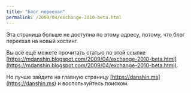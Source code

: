 ```yaml
---
title: "Блог переехал"
permalink: /2009/04/exchange-2010-beta.html
---
```

Эта страница больше не доступна по этому адресу, потому, что блог переехал на новый хостинг.

Вы всё ещё можете прочитать статью по этой ссылке [https://mdanshin.blogspot.com/2009/04/exchange-2010-beta.html](https://mdanshin.blogspot.com/2009/04/exchange-2010-beta.html).

Но лучше зайдите на главную страницу [https://danshin.ms](https://danshin.ms) и воспользуйтесь поиском.